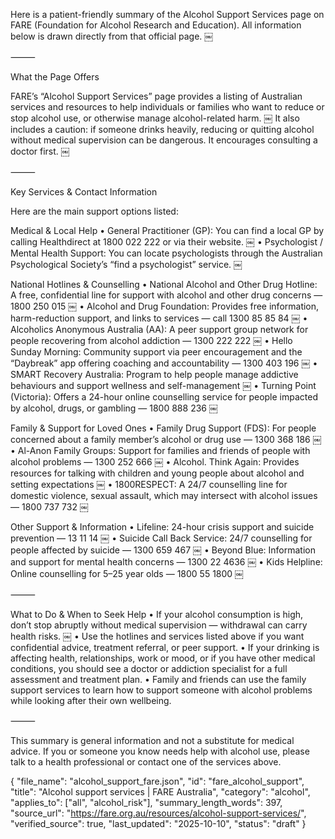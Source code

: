 Here is a patient-friendly summary of the Alcohol Support Services page on FARE (Foundation for Alcohol Research and Education). All information below is drawn directly from that official page.  ￼

⸻

What the Page Offers

FARE’s “Alcohol Support Services” page provides a listing of Australian services and resources to help individuals or families who want to reduce or stop alcohol use, or otherwise manage alcohol-related harm.  ￼
It also includes a caution: if someone drinks heavily, reducing or quitting alcohol without medical supervision can be dangerous. It encourages consulting a doctor first.  ￼

⸻

Key Services & Contact Information

Here are the main support options listed:

Medical & Local Help
	•	General Practitioner (GP): You can find a local GP by calling Healthdirect at 1800 022 222 or via their website.  ￼
	•	Psychologist / Mental Health Support: You can locate psychologists through the Australian Psychological Society’s “find a psychologist” service.  ￼

National Hotlines & Counselling
	•	National Alcohol and Other Drug Hotline: A free, confidential line for support with alcohol and other drug concerns — 1800 250 015  ￼
	•	Alcohol and Drug Foundation: Provides free information, harm-reduction support, and links to services — call 1300 85 85 84  ￼
	•	Alcoholics Anonymous Australia (AA): A peer support group network for people recovering from alcohol addiction — 1300 222 222  ￼
	•	Hello Sunday Morning: Community support via peer encouragement and the “Daybreak” app offering coaching and accountability — 1300 403 196  ￼
	•	SMART Recovery Australia: Program to help people manage addictive behaviours and support wellness and self-management  ￼
	•	Turning Point (Victoria): Offers a 24-hour online counselling service for people impacted by alcohol, drugs, or gambling — 1800 888 236  ￼

Family & Support for Loved Ones
	•	Family Drug Support (FDS): For people concerned about a family member’s alcohol or drug use — 1300 368 186  ￼
	•	Al-Anon Family Groups: Support for families and friends of people with alcohol problems — 1300 252 666  ￼
	•	Alcohol. Think Again: Provides resources for talking with children and young people about alcohol and setting expectations  ￼
	•	1800RESPECT: A 24/7 counselling line for domestic violence, sexual assault, which may intersect with alcohol issues — 1800 737 732  ￼

Other Support & Information
	•	Lifeline: 24-hour crisis support and suicide prevention — 13 11 14  ￼
	•	Suicide Call Back Service: 24/7 counselling for people affected by suicide — 1300 659 467  ￼
	•	Beyond Blue: Information and support for mental health concerns — 1300 22 4636  ￼
	•	Kids Helpline: Online counselling for 5–25 year olds — 1800 55 1800  ￼

⸻

What to Do & When to Seek Help
	•	If your alcohol consumption is high, don’t stop abruptly without medical supervision — withdrawal can carry health risks.  ￼
	•	Use the hotlines and services listed above if you want confidential advice, treatment referral, or peer support.
	•	If your drinking is affecting health, relationships, work or mood, or if you have other medical conditions, you should see a doctor or addiction specialist for a full assessment and treatment plan.
	•	Family and friends can use the family support services to learn how to support someone with alcohol problems while looking after their own wellbeing.

⸻

This summary is general information and not a substitute for medical advice. If you or someone you know needs help with alcohol use, please talk to a health professional or contact one of the services above.

{
  "file_name": "alcohol_support_fare.json",
  "id": "fare_alcohol_support",
  "title": "Alcohol support services | FARE Australia",
  "category": "alcohol",
  "applies_to": ["all", "alcohol_risk"],
  "summary_length_words": 397,
  "source_url": "https://fare.org.au/resources/alcohol-support-services/",
  "verified_source": true,
  "last_updated": "2025-10-10",
  "status": "draft"
}